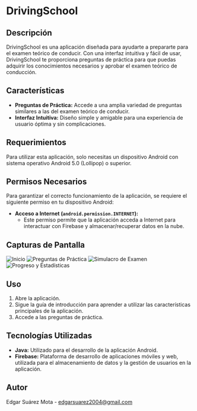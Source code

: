 # DrivingSchool

## Descripción
DrivingSchool es una aplicación diseñada para ayudarte a prepararte para el examen teórico de conducir. Con una interfaz intuitiva y fácil de usar, DrivingSchool te proporciona preguntas de práctica para que puedas adquirir los conocimientos necesarios y aprobar el examen teórico de conducción.

## Características
- **Preguntas de Práctica:** Accede a una amplia variedad de preguntas similares a las del examen teórico de conducir.
- **Interfaz Intuitiva:** Diseño simple y amigable para una experiencia de usuario óptima y sin complicaciones.


## Requerimientos

Para utilizar esta aplicación, solo necesitas un dispositivo Android con sistema operativo Android 5.0 (Lollipop) o superior.

## Permisos Necesarios

Para garantizar el correcto funcionamiento de la aplicación, se requiere el siguiente permiso en tu dispositivo Android:

- **Acceso a Internet (`android.permission.INTERNET`):**
  - Este permiso permite que la aplicación acceda a Internet para interactuar con Firebase y almacenar/recuperar datos en la nube.

## Capturas de Pantalla
![Inicio](https://github.com/EdgarSuarezMota/DrivingSchool/blob/master/Imagen1.png)
![Preguntas de Práctica](https://github.com/EdgarSuarezMota/DrivingSchool/blob/master/Imagen2.png)
![Simulacro de Examen](https://github.com/EdgarSuarezMota/DrivingSchool/blob/master/Imagen3.png)
![Progreso y Estadísticas](https://github.com/EdgarSuarezMota/DrivingSchool/blob/master/Imagen4.png)

## Uso
1. Abre la aplicación.
2. Sigue la guía de introducción para aprender a utilizar las características principales de la aplicación.
3. Accede a las preguntas de práctica.

## Tecnologías Utilizadas
- **Java:** Utilizado para el desarrollo de la aplicación Android.
- **Firebase:** Plataforma de desarrollo de aplicaciones móviles y web, utilizada para el almacenamiento de datos y la gestión de usuarios en la aplicación.

## Autor
Edgar Suárez Mota - edgarsuarez2004@gmail.com
